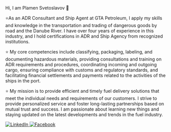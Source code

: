 Hi, I am Plamen Svetoslavov 👋

⭐As an ADR Consultant and Ship Agent at GTA Petroleum, I apply my skills and knowledge in the transportation and trading of dangerous goods by road and the Danube River. I have over four years of experience in this industry, and I hold certifications in ADR and Ship Agency from recognized institutions.

⭐
My core competencies include classifying, packaging, labeling, and documenting hazardous materials, providing consultations and training on ADR requirements and procedures, coordinating incoming and outgoing cargo, ensuring compliance with customs and regulatory standards, and facilitating financial settlements and payments related to the activities of the ships in the port.

⭐
My mission is to provide efficient and timely fuel delivery solutions that meet the individual needs and requirements of our customers. I strive to provide personalized service and foster long-lasting partnerships based on mutual trust and success. I am passionate about learning new things and staying updated on the latest developments and trends in the fuel industry.

<a href="https://www.linkedin.com/in/plamen-svetoslavov-%E0%B8%BF-66659a148" target="_blank">
  <img src="https://camo.githubusercontent.com/93ca47e21e17f622a41d26d599e008e4c30b8a322186f18019bc43d54f57b0c9/68747470733a2f2f696d672e736869656c64732e696f2f62616467652f2d4c696e6b6564496e2d3065373661383f7374796c653d666c61742d737175617265266c6f676f3d4c696e6b6564696e266c6f676f436f6c6f723d7768697465" alt="LinkedIn" data-canonical-src="https://img.shields.io/badge/-LinkedIn-0e76a8?style=flat-square&amp;logo=Linkedin&amp;logoColor=white" style="max-width: 100%;">
</a>

<a href="https://www.facebook.com/plamen.sve" target="_blank">
<img src="https://camo.githubusercontent.com/bc978fd30f431cf08c470583abe5b507e56f11afb5a7b86cb0a1eec99b2df644/68747470733a2f2f696d672e736869656c64732e696f2f62616467652f2d46616365626f6f6b2d3030423246463f7374796c653d666c61742d737175617265266c6f676f3d46616365626f6f6b266c6f676f436f6c6f723d7768697465" alt="Facebook" data-canonical-src="https://img.shields.io/badge/-Facebook-00B2FF?style=flat-square&amp;logo=Facebook&amp;logoColor=white" style="max-width: 100%;">
</a>


<!--
**plamensve/plamensve** is a ✨ _special_ ✨ repository because its `README.md` (this file) appears on your GitHub profile.

Here are some ideas to get you started:

- 🔭 I’m currently working on ...
- 🌱 I’m currently learning ...
- 👯 I’m looking to collaborate on ...
- 🤔 I’m looking for help with ...
- 💬 Ask me about ...
- 📫 How to reach me: ...
- 😄 Pronouns: ...
- ⚡ Fun fact: ...
-->
